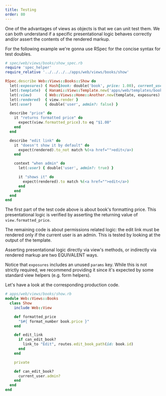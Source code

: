 ```yaml
---
title: Testing
order: 80
---
```


One of the advantages of views as objects is that we can unit test them.
We can both understand if a specific presentational logic behaves correctly and/or assert the contents of the rendered markup.

For the following example we're gonna use RSpec for the concise syntax for test doubles.

```ruby
# spec/web/views/books/show_spec.rb
require 'spec_helper'
require_relative '../../../../apps/web/views/books/show'

RSpec.describe Web::Views::Books::Show do
  let(:exposures) { Hash[book: double('book', price: 1.00), current_user: user, params: {}] }
  let(:template)  { Hanami::View::Template.new('apps/web/templates/books/show.html.erb') }
  let(:view)      { Web::Views::Home::Another.new(template, exposures) }
  let(:rendered)  { view.render }
  let(:user)      { double('user', admin?: false) }

  describe "price" do
    it "returns formatted price" do
      expect(view.formatted_price).to eq "$1.00"
    end
  end

  describe "edit link" do
    it "doesn't show it by default" do
      expect(rendered).to_not match %(<a href="">edit</a>)
    end

    context "when admin" do
      let(:user) { double('user', admin?: true) }

      it "shows it" do
        expect(rendered).to match %(<a href="">edit</a>)
      end
    end
  end
end
```

The first part of the test code above is about book's formatting price.
This presentational logic is verified by asserting the returning value of `view.formatted_price`.

The remaining code is about permissions related logic: the edit link must be rendered only if the current user is an admin.
This is tested by looking at the output of the template.

<p class="notice">
  Asserting presentational logic directly via view's methods, or indirectly via rendered markup are two EQUIVALENT ways.
</p>

Notice that `exposures` includes an unused `params` key.
While this is not strictly required,
we recommend providing it since it's expected by some standard view helpers (e.g. form helpers).

Let's have a look at the corresponding production code.

```ruby
# apps/web/views/books/show.rb
module Web::Views::Books
  class Show
    include Web::View

    def formatted_price
      "$#{ format_number book.price }"
    end

    def edit_link
      if can_edit_book?
        link_to "Edit", routes.edit_book_path(id: book.id)
      end
    end

    private

    def can_edit_book?
      current_user.admin?
    end
  end
end
```
